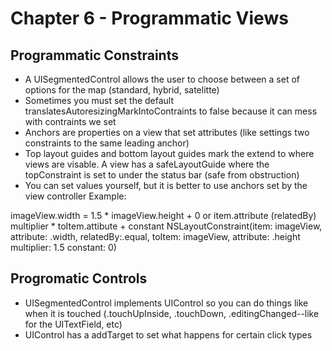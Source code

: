 # Chapter 6 - Programmatic Views

## Programmatic Constraints

* A UISegmentedControl allows the user to choose between a set of options for the map (standard, hybrid, satelitte)
* Sometimes you must set the default translatesAutoresizingMarkIntoContraints to false because it can mess with contraints we set
* Anchors are properties on a view that set attributes (like settings two constraints to the same leading anchor)
* Top layout guides and bottom layout guides mark the extend to where views are visable. A view has a safeLayoutGuide where the topConstraint is set to under the status bar (safe from obstruction)
* You can set values yourself, but it is better to use anchors set by the view controller
Example:

imageView.width = 1.5 * imageView.height + 0
or
item.attribute (relatedBy) multiplier * toItem.attibute + constant
NSLayoutConstraint(item: imageView,
attribute: .width,
relatedBy:.equal,
toItem: imageView,
attribute: .height
multiplier: 1.5
constant: 0)

## Progromatic Controls

* UISegmentedControl implements UIControl so you can do things like when it is touched  (.touchUpInside, .touchDown, .editingChanged--like for the UITextField, etc)
* UIControl has a addTarget to set what happens for certain click types
